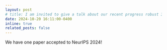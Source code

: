 ```yaml
---
layout: post
# title: I am invited to give a talk about our recent progress robust 3D detection
date: 2024-10-20 16:11:00-0400
inline: true
related_posts: false
---
```


We have one paper accepted to NeurIPS 2024!

